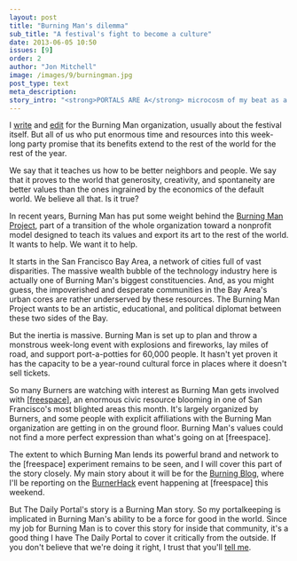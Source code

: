 ```yaml
---
layout: post
title: "Burning Man's dilemma"
sub_title: "A festival's fight to become a culture"
date: 2013-06-05 10:50
issues: [9]
order: 2
author: "Jon Mitchell"
image: /images/9/burningman.jpg
post_type: text
meta_description: 
story_intro: "<strong>PORTALS ARE A</strong> microcosm of my beat as a journalist, if you can believe that. The first <a href='http://blog.burningman.com/2012/09/tales-from-the-playa/keeping-the-portal/'>portalkeeper's log</a> was part of my coverage of <a href='http://www.burningman.com'>Burning Man</a>, a Bay Area-based, worldwide culture that centers around an annual, temporary city in the desert."
---
```

I [write](http://blog.burningman.com/author/jmitchell/) and [edit](http://blog.burningman.com/category/tales-from-the-playa/) for the Burning Man organization, usually about the festival itself. But all of us who put enormous time and resources into this week-long party promise that its benefits extend to the rest of the world for the rest of the year.

We say that it teaches us how to be better neighbors and people. We say that it proves to the world that generosity, creativity, and spontaneity are better values than the ones ingrained by the economics of the default world. We believe all that. Is it true?

In recent years, Burning Man has put some weight behind the [Burning Man Project](http://www.burningmanproject.org/), part of a transition of the whole organization toward a nonprofit model designed to teach its values and export its art to the rest of the world. It wants to help. We want it to help.

It starts in the San Francisco Bay Area, a network of cities full of vast disparities. The massive wealth bubble of the technology industry here is actually one of Burning Man's biggest constituencies. And, as you might guess, the impoverished and desperate communities in the Bay Area's urban cores are rather underserved by these resources. The Burning Man Project wants to be an artistic, educational, and political diplomat between these two sides of the Bay.

But the inertia is massive. Burning Man is set up to plan and throw a monstrous week-long event with explosions and fireworks, lay miles of road, and support port-a-potties for 60,000 people. It hasn't yet proven it has the capacity to be a year-round cultural force in places where it doesn't sell tickets.

So many Burners are watching with interest as Burning Man gets involved with <a href="http://freespace.io/">[freespace]</a>, an enormous civic resource blooming in one of San Francisco's most blighted areas this month. It's largely organized by Burners, and some people with explicit affiliations with the Burning Man organization are getting in on the ground floor. Burning Man's values could not find a more perfect expression than what's going on at [freespace].

The extent to which Burning Man lends its powerful brand and network to the [freespace] experiment remains to be seen, and I will cover this part of the story closely. My main story about it will be for the [Burning Blog](http://blog.burningman.com), where I'll be reporting on the [BurnerHack](http://burnerhack.com/) event happening at [freespace] this weekend.

But The Daily Portal's story is a Burning Man story. So my portalkeeping is implicated in Burning Man's ability to be a force for good in the world. Since my job for Burning Man is to cover this story for inside that community, it's a good thing I have The Daily Portal to cover it critically from the outside. If you don't believe that we're doing it right, I trust that you'll [tell me](/about#contact).